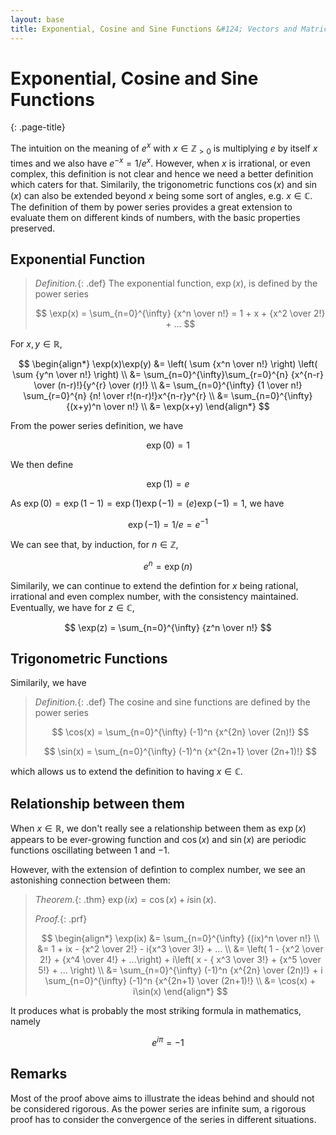 ```yaml
---
layout: base
title: Exponential, Cosine and Sine Functions &#124; Vectors and Matrices
---
```


# Exponential, Cosine and Sine Functions
{: .page-title}

The intuition on the meaning of $e^x$ with $x \in \mathbb{Z}_{>0}$ is multiplying $e$ by itself $x$ times and we also have $e^{-x} = 1/e^x$.
However, when $x$ is irrational, or even complex, this definition is not clear and hence we need a better definition which caters for that.
Similarily, the trigonometric functions $\cos(x)$ and $\sin(x)$ can also be extended beyond $x$ being some sort of angles, e.g. $x \in \mathbb{C}$.
The definition of them by power series provides a great extension to evaluate them on different kinds of numbers, with the basic properties preserved.

## Exponential Function

> *Definition.*{: .def}
> The exponential function, $\exp(x)$, is defined by the power series
>
> $$
  \exp(x) = \sum_{n=0}^{\infty} {x^n \over n!} = 1 + x + {x^2 \over 2!} + ...
  $$

For $x, y \in \mathbb{R}$,

$$
\begin{align*}
\exp(x)\exp(y) &= \left( \sum {x^n \over n!} \right) \left( \sum {y^n \over n!} \right) \\
               &= \sum_{n=0}^{\infty}\sum_{r=0}^{n} {x^{n-r} \over (n-r)!}{y^{r} \over (r)!} \\
               &= \sum_{n=0}^{\infty} {1 \over n!} \sum_{r=0}^{n} {n! \over r!(n-r)!}x^{n-r}y^{r} \\
               &= \sum_{n=0}^{\infty} {(x+y)^n \over n!} \\
               &= \exp(x+y)
\end{align*}
$$

From the power series definition, we have

$$
\exp(0) = 1
$$

We then define

$$
\exp(1) = e
$$

As $\exp(0) = \exp(1 - 1) = \exp(1)\exp(-1) = (e)\exp(-1) = 1$, we have

$$
\exp(-1) = 1/e = e^{-1}
$$

We can see that, by induction, for $n \in \mathbb{Z}$,

$$
e^n = \exp(n)
$$

Similarily, we can continue to extend the defintion for $x$ being rational, irrational and even complex number, with the consistency maintained.
Eventually, we have for $z \in \mathbb{C}$,

$$
\exp(z) = \sum_{n=0}^{\infty} {z^n \over n!}
$$

## Trigonometric Functions

Similarily, we have

> *Definition.*{: .def}
> The cosine and sine functions are defined by the power series
>
> $$
  \cos(x) = \sum_{n=0}^{\infty} (-1)^n {x^{2n} \over (2n)!}
  $$
>
> $$
  \sin(x) = \sum_{n=0}^{\infty} (-1)^n {x^{2n+1} \over (2n+1)!}
  $$

which allows us to extend the definition to having $x \in \mathbb{C}$.

## Relationship between them

When $x \in \mathbb{R}$, we don't really see a relationship between them as $\exp(x)$ appears to be ever-growing function and $\cos(x)$ and $\sin(x)$ are periodic functions oscillating between $1$ and $-1$.

However, with the extension of defintion to complex number, we see an astonishing connection between them:

> *Theorem.*{: .thm}
> $\exp(ix) = \cos(x) + i\sin(x)$.
>
> *Proof.*{: .prf}
>
> $$
  \begin{align*}
  \exp(ix) &= \sum_{n=0}^{\infty} {(ix)^n \over n!} \\
           &= 1 + ix - {x^2 \over 2!} - i{x^3 \over 3!} + ... \\
           &= \left( 1 - {x^2 \over 2!} + {x^4 \over 4!} + ...\right) + i\left( x - { x^3 \over 3!} + {x^5 \over 5!} + ... \right) \\
           &= \sum_{n=0}^{\infty} (-1)^n {x^{2n} \over (2n)!} + i \sum_{n=0}^{\infty} (-1)^n {x^{2n+1} \over (2n+1)!} \\
           &= \cos(x) + i\sin(x)
  \end{align*}
  $$

It produces what is probably the most striking formula in mathematics, namely

$$
e^{i\pi} = -1
$$

## Remarks

Most of the proof above aims to illustrate the ideas behind and should not be considered rigorous.
As the power series are infinite sum, a rigorous proof has to consider the convergence of the series in different situations.
